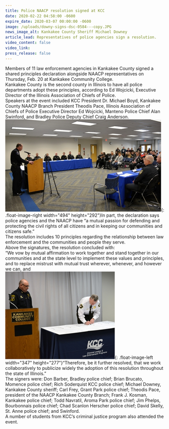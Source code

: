 ```yaml
---
title: Police NAACP resolution signed at KCC
date: 2020-02-22 04:58:00 -0600
expire_date: 2020-03-07 00:00:00 -0600
image: /uploads/downy-signs-dsc-0584---copy.JPG
news_image_alt: Kankakee County Sheriff Michael Downey
article_lead: Representatives of police agencies sign a resolution.
video_content: false
video_link:
press_release: false
---
```


Members of 11 law enforcement agencies in Kankakee County signed a shared principles declaration alongside NAACP representatives on Thursday, Feb. 20 at Kankakee Community College.<br>Kankakee County is the second county in Illinois to have all police departments adopt these principles, according to Ed Wojcicki, Executive Director of the Illinois Association of Chiefs of Police. &nbsp;<br>Speakers at the event included KCC President Dr. Michael Boyd, Kankakee County NAACP Branch President Theodis Pace, Illinois Association of Chiefs of Police Executive Director Ed Wojcicki, Manteno Police Chief Alan Swinford, and Bradley Police Deputy Chief Craig Anderson.<br>![](/uploads/signing-ceremony-event-dsc-0599---copy.JPG){: .float-image-right width="494" height="292"}In part, the declaration says police agencies and the NAACP have “a mutual passion for defending and protecting the civil rights of all citizens and in keeping our communities and citizens safe.”&nbsp;<br>The resolution includes 10 principles regarding the relationship between law enforcement and the communities and people they serve.&nbsp;<br>Above the signatures, the resolution concluded with:<br>“We vow by mutual affirmation to work together and stand together in our communities and at the state level to implement these values and principles, and to replace mistrust with mutual trust wherever, whenever, and however we can, and&nbsp;<br>![](/uploads/downy-signs-dsc-0584---copy.JPG){: .float-image-left width="347" height="277"}“Therefore, be it further resolved, that we work collaboratively to publicize widely the adoption of this resolution throughout the state of Illinois.”<br>The signers were: Don Barber, Bradley police chief; Brian Brucato, Momence police chief; Rich Soderquist KCC police chief; Michael Downey, Kankakee County sheriff; Carl Frey, Grant Park police chief; Theodis Pace, president of the NAACP Kankakee County Branch; Frank J. Kosman, Kankakee police chief; Todd Navratil, Aroma Park police chief; Jim Phelps, Bourbonnais police chief; Chad Scanlon Herscher police chief; David Skelly, St. Anne police chief; and Swinford.<br>A number of students from KCC’s criminal justice program also attended the event.<br>&nbsp;